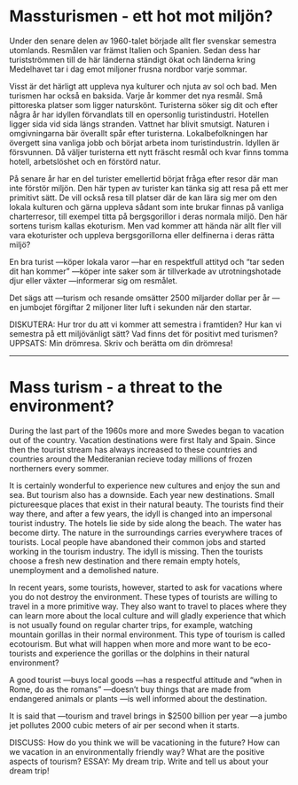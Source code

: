 Massturismen - ett hot mot miljön?
==================================

Under den senare delen av 1960-talet började allt fler svenskar semestra utomlands. Resmålen var främst Italien och Spanien. Sedan dess har turistströmmen till de här länderna ständigt ökat och länderna kring Medelhavet tar i dag emot miljoner frusna nordbor varje sommar.

Visst är det härligt att uppleva nya kulturer och njuta av sol och bad. Men turismen har också en baksida. Varje år kommer det nya resmål. Små pittoreska platser som ligger naturskönt. Turisterna söker sig dit och efter några år har idyllen förvandlats till en opersonlig turistindustri. Hotellen ligger sida vid sida längs stranden. Vattnet har blivit smutsigt. Naturen i omgivningarna bär överallt spår efter turisterna. Lokalbefolkningen har övergett sina vanliga jobb och börjat arbeta inom turistindustrin. Idyllen är försvunnen. Då väljer turisterna ett nytt fräscht resmål och kvar finns tomma hotell, arbetslöshet och en förstörd natur.

På senare år har en del turister emellertid börjat fråga efter resor där man inte förstör miljön. Den här typen av turister kan tänka sig att resa på ett mer primitivt sätt. De vill också resa till platser där de kan lära sig mer om den lokala kulturen och gärna uppleva sådant som inte brukar finnas på vanliga charterresor, till exempel titta på bergsgorillor i deras normala miljö. Den här sortens turism kallas ekoturism. Men vad kommer att hända när allt fler vill vara ekoturister och uppleva bergsgorillorna eller delfinerna i deras rätta miljö?

En bra turist
—köper lokala varor
—har en respektfull attityd och “tar seden dit han kommer”
—köper inte saker som är tillverkade av utrotningshotade djur eller växter
—informerar sig om resmålet.

Det sägs att
—turism och resande omsätter 2500 miljarder dollar per år
—en jumbojet förgiftar 2 miljoner liter luft i sekunden när den startar.

DISKUTERA: Hur tror du att vi kommer att semestra i framtiden? Hur kan vi semestra på ett miljövänligt sätt? Vad finns det för positivt med turismen?
UPPSATS: Min drömresa. Skriv och berätta om din drömresa!

- - -

Mass turism - a threat to the environment?
==========================================

During the last part of the 1960s more and more Swedes began to vacation out of the country. Vacation destinations were first Italy and Spain. Since then the tourist stream has always increased to these countries and countries around the Mediteranian recieve today millions of frozen northerners every sommer.

It is certainly wonderful to experience new cultures and enjoy the sun and sea. But tourism also has a downside. Each year new destinations. Small pictureesque places that exist in their natural beauty. The tourists find their way there, and after a few years, the idyll is changed into an impersonal tourist industry. The hotels lie side by side along the beach. The water has become dirty. The nature in the surroundings carries everywhere traces of tourists. Local people have abandoned their common jobs and started working in the tourism industry. The idyll is missing. Then the tourists choose a fresh new destination and there remain empty hotels, unemployment and a demolished nature.

In recent years, some tourists, however, started to ask for vacations where you do not destroy the environment. These types of tourists are willing to travel in a more primitive way. They also want to travel to places where they can learn more about the local culture and will gladly experience that which is not usually found on regular charter trips, for example, watching mountain gorillas in their normal environment. This type of tourism is called ecotourism. But what will happen when more and more want to be eco-tourists and experience the gorillas or the dolphins in their natural environment?

A good tourist
—buys local goods
—has a respectful attitude and “when in Rome, do as the romans”
—doesn’t buy things that are made from endangered animals or plants
—is well informed about the destination.

It is said that
—tourism and travel brings in $2500 billion per year
—a jumbo jet pollutes 2000 cubic meters of air per second when it starts.

DISCUSS: How do you think we will be vacationing in the future? How can we vacation in an environmentally friendly way? What are the positive aspects of tourism?
ESSAY: My dream trip. Write and tell us about your dream trip!
